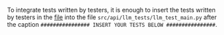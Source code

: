 To integrate tests written by testers, it is enough to insert the tests written by testers in the [file](https://github.com/devopsacid/rag_bot_automatic_testing/blob/master/tests_collection/tests.py) into the file `src/api/llm_tests/llm_test_main.py` after the caption `################ INSERT YOUR TESTS BELOW ################`.